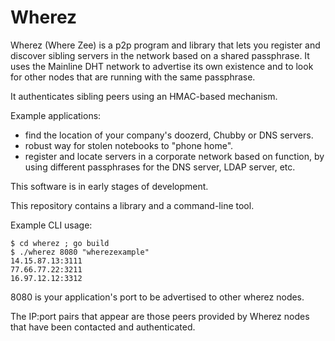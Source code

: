 Wherez
======
Wherez (Where Zee) is a p2p program and library that lets you register
and discover sibling servers in the network based on a shared 
passphrase. It uses the Mainline DHT network to advertise its own 
existence and to look for other nodes that are running with the same 
passphrase.

It authenticates sibling peers using an HMAC-based mechanism.

Example applications:

- find the location of your company's doozerd, Chubby or DNS servers.
- robust way for stolen notebooks to "phone home".
- register and locate servers in a corporate network based on
function, by using different passphrases for the DNS server, LDAP
server, etc.

This software is in early stages of development.

This repository contains a library and a command-line tool.

Example CLI usage:

    $ cd wherez ; go build
    $ ./wherez 8080 "wherezexample"
    14.15.87.13:3111
    77.66.77.22:3211
    16.97.12.12:3312

8080 is your application's port to be advertised to other wherez nodes.

The IP:port pairs that appear are those peers provided by Wherez nodes that have been contacted and authenticated.

